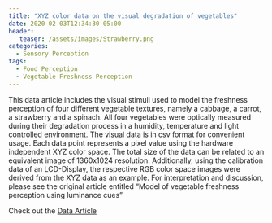 ```yaml
---
title: "XYZ color data on the visual degradation of vegetables"
date: 2020-02-03T12:34:30-05:00
header:
   teaser: /assets/images/Strawberry.png
categories:
  - Sensory Perception
tags:
  - Food Perception
  - Vegetable Freshness Perception
---
```


This data article includes the visual stimuli used to model the freshness perception of four different 
vegetable textures, namely a cabbage, a carrot, a strawberry and a spinach. All four vegetables were 
optically measured during their degradation process in a humidity, temperature and light controlled environment. 
The visual data is in csv format for convenient usage. Each data point represents a pixel value using the 
hardware independent XYZ color space. The total size of the data can be related to an equivalent image of 
1360x1024 resolution. Additionally, using the calibration data of an LCD-Display, the respective RGB color 
space images were derived from the XYZ data as an example. 
For interpretation and discussion, please see the original article entitled 
“Model of vegetable freshness perception using luminance cues”

Check out the [Data Article][URL] 

[URL]: https://doi.org/10.1016/j.dib.2019.105079

